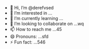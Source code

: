 - 👋 Hi, I’m @derefvsed
- 👀 I’m interested in ...
- 🌱 I’m currently learning ...
- 💞️ I’m looking to collaborate on ...wq
- 📫 How to reach me ...45
- 😄 Pronouns: ...sfd
- ⚡ Fun fact: ...546

<!---uoui132qw4
derefvsed/derefvsed is a ✨ special ✨ repository because its `README.md` (this file) appears on your GitHub profile.dfh
You can click the Preview link to take a look at your changes.
--->
